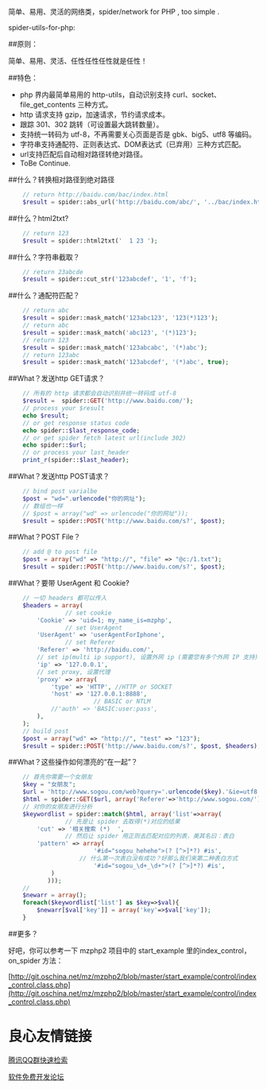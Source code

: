 简单、易用、灵活的网络类，spider/network for PHP , too simple .

spider-utils-for-php:

##原则：

简单、易用、灵活、任性任性任性就是任性！


##特色：

- php 界内最简单易用的 http-utils，自动识别支持 curl、socket、file_get_contents 三种方式。
- http 请求支持 gzip，加速请求，节约请求成本。
- 跟踪 301、302 跳转（可设置最大跳转数量）。
- 支持统一转码为 utf-8，不再需要关心页面是否是 gbk、big5、utf8 等编码。
- 字符串支持通配符、正则表达式、DOM表达式（已弃用）三种方式匹配。
- url支持匹配后自动相对路径转绝对路径。
- ToBe Continue.

##什么？转换相对路径到绝对路径
```php
	// return http://baidu.com/bac/index.html
	$result = spider::abs_url('http://baidu.com/abc/', '../bac/index.html');
```

##什么？html2txt?
```php
	// return 123
	$result = spider::html2txt('  1 23 ');
```

##什么？字符串截取？
```php
	// return 23abcde
	$result = spider::cut_str('123abcdef', '1', 'f');
```

##什么？通配符匹配？
```php
	// return abc
	$result = spider::mask_match('123abc123', '123(*)123');
	// return abc
	$result = spider::mask_match('abc123', '(*)123');
	// return 123
	$result = spider::mask_match('123abcabc', '(*)abc');
	// return 123abc
	$result = spider::mask_match('123abcdef', '(*)abc', true);
```


##What？发送http GET请求？ 
```php
    // 所有的 http 请求都会自动识别并统一转码成 utf-8
    $result =  spider::GET('http://www.baidu.com/');
    // process your $result
    echo $result;
    // or get response status code
    echo spider::$last_response_code;
    // or get spider fetch latest url(include 302)
    echo spider::$url;
    // or process your last_header
    print_r(spider::$last_header);
```

##What？发送http POST请求？

```php
    // bind post varialbe
    $post = "wd=".urlencode("你的网址"); 
    // 数组也一样
    // $post = array("wd" => urlencode("你的网址"));
    $result = spider::POST('http://www.baidu.com/s?', $post);
```


##What？POST File？

```php
    // add @ to post file
    $post = array("wd" => "http://", "file" => "@c:/1.txt");
    $result = spider::POST('http://www.baidu.com/s?', $post);
```

##What？要带 UserAgent 和 Cookie? 

```php
	// 一切 headers 都可以传入
	$headers = array(
                // set cookie
		'Cookie' => 'uid=1; my_name_is=mzphp',
                // set UserAgent
		'UserAgent' => 'userAgentForIphone',
                // set Referer
		'Referer' => 'http://baidu.com/',
		// set ip(multi ip support), 设置外网 ip (需要您有多个外网 IP 支持)
		'ip' => '127.0.0.1',
		// set proxy, 设置代理
		'proxy' => array(
			'type' => 'HTTP', //HTTP or SOCKET
			'host' => '127.0.0.1:8888',
                        // BASIC or NTLM
			//'auth' => 'BASIC:user:pass',
		),
	);
    // build post
    $post = array("wd" => "http://", "test" => "123");
    $result = spider::POST('http://www.baidu.com/s?', $post, $headers);
```


##What？这些操作如何漂亮的“在一起”？


```php
	// 首先你需要一个女朋友
	$key = "女朋友";
	$url = 'http://www.sogou.com/web?query='.urlencode($key).'&ie=utf8';
	$html = spider::GET($url, array('Referer'=>'http://www.sogou.com/'));
	// 对你的女朋友进行分析
	$keywordlist = spider::match($html, array('list'=>array(
                // 先是让 spider 去取得(*)对应的结果
		'cut' => '相关搜索 (*)  ',
                // 然后让 spider 用正则去匹配对应的列表，美其名曰：表白
		'pattern' => array(
                        '#id="sogou_hehehe">(? [^>]*?) #is',
	                // 什么第一次表白没有成功？好那么我们来第二种表白方式
                        '#id="sogou_\d+_\d+">(? [^>]*?) #is',
	        )
           )));
	//
	$newarr = array();
	foreach($keywordlist['list'] as $key=>$val){
		$newarr[$val['key']] = array('key'=>$val['key']);
	}
```

##更多？

好吧，你可以参考一下 mzphp2 项目中的 start_example 里的index_control，on_spider 方法：

[http://git.oschina.net/mz/mzphp2/blob/master/start_example/control/index_control.class.php](http://git.oschina.net/mz/mzphp2/blob/master/start_example/control/index_control.class.php)


 # 良心友情链接

[腾讯QQ群快速检索](http://u.720life.cn/s/8cf73f7c)

[软件免费开发论坛](http://u.720life.cn/s/bbb01dc0)